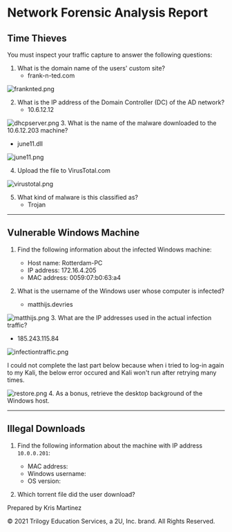 # Network Forensic Analysis Report

## Time Thieves 
You must inspect your traffic capture to answer the following questions:

1. What is the domain name of the users' custom site?
    - frank-n-ted.com

![franknted.png](https://github.com/krisyslab/ThirdProject/blob/ec18d2239cb46087c567a255f6c92e191f2ff875/images/franknted0-24.PNG) 

2. What is the IP address of the Domain Controller (DC) of the AD network?
    - 10.6.12.12

![dhcpserver.png](https://github.com/krisyslab/ThirdProject/blob/ec18d2239cb46087c567a255f6c92e191f2ff875/images/dhcpserver.png) 
3. What is the name of the malware downloaded to the 10.6.12.203 machine?
- june11.dll
    
![june11.png](https://github.com/krisyslab/ThirdProject/blob/ec18d2239cb46087c567a255f6c92e191f2ff875/images/june11.png) 

4. Upload the file to VirusTotal.com

![virustotal.png](https://github.com/krisyslab/ThirdProject/blob/ec18d2239cb46087c567a255f6c92e191f2ff875/images/virustotal.png)

5. What kind of malware is this classified as?
    - Trojan
---

## Vulnerable Windows Machine

1. Find the following information about the infected Windows machine:
    - Host name: Rotterdam-PC
    - IP address: 172.16.4.205
    - MAC address: 0059:07:b0:63:a4
    
2. What is the username of the Windows user whose computer is infected?
    - matthijs.devries

![matthijs.png](https://github.com/krisyslab/ThirdProject/blob/6dc62c5174ac1a6cef50eaf90a60158055dc5730/images/mattijs.PNG)
3. What are the IP addresses used in the actual infection traffic?
- 185.243.115.84

![infectiontraffic.png](https://github.com/krisyslab/ThirdProject/blob/6dc62c5174ac1a6cef50eaf90a60158055dc5730/images/infectiontraffic.PNG)

I could not complete the last part below because when i tried to log-in again to my Kali, the below error occured and Kali won't run after retrying many times.

![restore.png](https://github.com/krisyslab/ThirdProject/blob/daecf8ae1704616dfade1f59c023fe2067e21a68/images/restore%20error.PNG)
4. As a bonus, retrieve the desktop background of the Windows host.

---

## Illegal Downloads

1. Find the following information about the machine with IP address `10.0.0.201`:
    - MAC address:
    - Windows username:
    - OS version: 

2. Which torrent file did the user download?


Prepared by Kris Martinez

© 2021 Trilogy Education Services, a 2U, Inc. brand. All Rights Reserved.